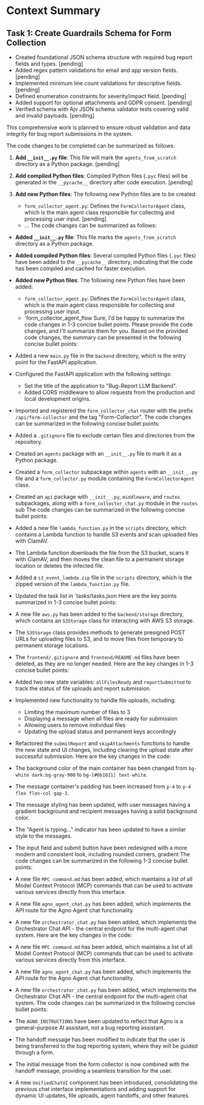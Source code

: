 # Context Summary

## Task 1: Create Guardrails Schema for Form Collection

- Created foundational JSON schema structure with required bug report fields and types. [pending]
- Added regex pattern validations for email and app version fields. [pending]
- Implemented minimum line count validations for descriptive fields. [pending]
- Defined enumeration constraints for severity/impact field. [pending]
- Added support for optional attachments and GDPR consent. [pending]
- Verified schema with Ajv JSON schema validator tests covering valid and invalid payloads. [pending]

This comprehensive work is planned to ensure robust validation and data integrity for bug report submissions in the system.

The code changes to be completed can be summarized as follows:

1. **Add `__init__.py` file**: This file will mark the `agents_from_scratch` directory as a Python package. [pending]

2. **Add compiled Python files**: Compiled Python files (`.pyc` files) will be generated in the `__pycache__` directory after code execution. [pending]

3. **Add new Python files**: The following new Python files are to be created:
   - `form_collector_agent.py`: Defines the `FormCollectorAgent` class, which is the main agent class responsible for collecting and processing user input. [pending]
   - ...
The code changes can be summarized as follows:

- **Added `__init__.py` file**: This file marks the `agents_from_scratch` directory as a Python package.
- **Added compiled Python files**: Several compiled Python files (`.pyc` files) have been added to the `__pycache__` directory, indicating that the code has been compiled and cached for faster execution.
- **Added new Python files**: The following new Python files have been added:
  - `form_collector_agent.py`: Defines the `FormCollectorAgent` class, which is the main agent class responsible for collecting and processing user input.
  - `form_collector_agent_flow
Sure, I'd be happy to summarize the code changes in 1-3 concise bullet points. Please provide the code changes, and I'll summarize them for you.
Based on the provided code changes, the summary can be presented in the following concise bullet points:

- Added a new `main.py` file in the `backend` directory, which is the entry point for the FastAPI application.
- Configured the FastAPI application with the following settings:
  - Set the title of the application to "Bug-Report LLM Backend".
  - Added CORS middleware to allow requests from the production and local development origins.
- Imported and registered the `form_collector_chat` router with the prefix `/api/form-collector` and the tag "Form-Collector".
The code changes can be summarized in the following concise bullet points:

- Added a `.gitignore` file to exclude certain files and directories from the repository.
- Created an `agents` package with an `__init__.py` file to mark it as a Python package.
- Created a `form_collector` subpackage within `agents` with an `__init__.py` file and a `form_collector.py` module containing the `FormCollectorAgent` class.
- Created an `api` package with `__init__.py`, `middleware`, and `routes` subpackages, along with a `form_collector_chat.py` module in the `routes` sub
The code changes can be summarized in the following concise bullet points:

- Added a new file `lambda_function.py` in the `scripts` directory, which contains a Lambda function to handle S3 events and scan uploaded files with ClamAV.
- The Lambda function downloads the file from the S3 bucket, scans it with ClamAV, and then moves the clean file to a permanent storage location or deletes the infected file.
- Added a `s3_event_lambda.zip` file in the `scripts` directory, which is the zipped version of the `lambda_function.py` file.
- Updated the task list in `tasks/tasks.json
Here are the key points summarized in 1-3 concise bullet points:

- A new file `aws.py` has been added to the `backend/storage` directory, which contains an `S3Storage` class for interacting with AWS S3 storage.
- The `S3Storage` class provides methods to generate presigned POST URLs for uploading files to S3, and to move files from temporary to permanent storage locations.
- The `frontend/.gitignore` and `frontend/README.md` files have been deleted, as they are no longer needed.
Here are the key changes in 1-3 concise bullet points:

- Added two new state variables: `allFilesReady` and `reportSubmitted` to track the status of file uploads and report submission.
- Implemented new functionality to handle file uploads, including:
  - Limiting the maximum number of files to 3
  - Displaying a message when all files are ready for submission
  - Allowing users to remove individual files
  - Updating the upload status and permanent keys accordingly
- Refactored the `submitReport` and `skipAttachments` functions to handle the new state and UI changes, including clearing the upload state after successful submission.
Here are the key changes in the code:

- The background color of the main container has been changed from `bg-white dark:bg-gray-900` to `bg-[#0b1021] text-white`.
- The message container's padding has been increased from `p-4` to `p-4 flex flex-col gap-3`.
- The message styling has been updated, with user messages having a gradient background and recipient messages having a solid background color.
- The "Agent is typing..." indicator has been updated to have a similar style to the messages.
- The input field and submit button have been redesigned with a more modern and consistent look, including rounded corners, gradient
The code changes can be summarized in the following 1-3 concise bullet points:

- A new file `MPC command.md` has been added, which maintains a list of all Model Context Protocol (MCP) commands that can be used to activate various services directly from this interface.
- A new file `agno_agent_chat.py` has been added, which implements the API route for the Agno Agent chat functionality.
- A new file `orchestrator_chat.py` has been added, which implements the Orchestrator Chat API - the central endpoint for the multi-agent chat system.
Here are the key changes in the code:

- A new file `MPC command.md` has been added, which maintains a list of all Model Context Protocol (MCP) commands that can be used to activate various services directly from this interface.
- A new file `agno_agent_chat.py` has been added, which implements the API route for the Agno Agent chat functionality.
- A new file `orchestrator_chat.py` has been added, which implements the Orchestrator Chat API - the central endpoint for the multi-agent chat system.
The code changes can be summarized in the following concise bullet points:

- The `AGNO_INSTRUCTIONS` have been updated to reflect that Agno is a general-purpose AI assistant, not a bug reporting assistant.
- The handoff message has been modified to indicate that the user is being transferred to the bug reporting system, where they will be guided through a form.
- The initial message from the form collector is now combined with the handoff message, providing a seamless transition for the user.
- A new `UnifiedChatUI` component has been introduced, consolidating the previous chat interface implementations and adding support for dynamic UI updates, file uploads, agent handoffs, and other features.
